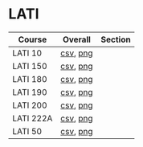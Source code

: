 # LATI

| Course | Overall | Section |
| ------ | ------- | ------- |
| LATI 10 | [csv](https://github.com/UCSD-Historical-Enrollment-Data/2023Fall/blob/main/overall/LATI%2010.csv), [png](https://raw.githubusercontent.com/UCSD-Historical-Enrollment-Data/2023Fall/main/plot_overall/LATI%2010.png) |  |
| LATI 150 | [csv](https://github.com/UCSD-Historical-Enrollment-Data/2023Fall/blob/main/overall/LATI%20150.csv), [png](https://raw.githubusercontent.com/UCSD-Historical-Enrollment-Data/2023Fall/main/plot_overall/LATI%20150.png) |  |
| LATI 180 | [csv](https://github.com/UCSD-Historical-Enrollment-Data/2023Fall/blob/main/overall/LATI%20180.csv), [png](https://raw.githubusercontent.com/UCSD-Historical-Enrollment-Data/2023Fall/main/plot_overall/LATI%20180.png) |  |
| LATI 190 | [csv](https://github.com/UCSD-Historical-Enrollment-Data/2023Fall/blob/main/overall/LATI%20190.csv), [png](https://raw.githubusercontent.com/UCSD-Historical-Enrollment-Data/2023Fall/main/plot_overall/LATI%20190.png) |  |
| LATI 200 | [csv](https://github.com/UCSD-Historical-Enrollment-Data/2023Fall/blob/main/overall/LATI%20200.csv), [png](https://raw.githubusercontent.com/UCSD-Historical-Enrollment-Data/2023Fall/main/plot_overall/LATI%20200.png) |  |
| LATI 222A | [csv](https://github.com/UCSD-Historical-Enrollment-Data/2023Fall/blob/main/overall/LATI%20222A.csv), [png](https://raw.githubusercontent.com/UCSD-Historical-Enrollment-Data/2023Fall/main/plot_overall/LATI%20222A.png) |  |
| LATI 50 | [csv](https://github.com/UCSD-Historical-Enrollment-Data/2023Fall/blob/main/overall/LATI%2050.csv), [png](https://raw.githubusercontent.com/UCSD-Historical-Enrollment-Data/2023Fall/main/plot_overall/LATI%2050.png) |  |
